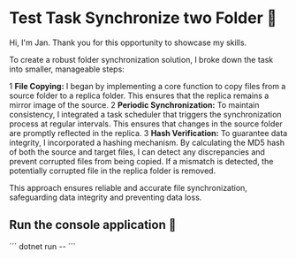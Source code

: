 # Test Task Synchronize two Folder :page_facing_up:

Hi, I'm Jan. Thank you for this opportunity to showcase my skills.

To create a robust folder synchronization solution, I broke down the task into smaller, manageable steps:

1 **File Copying:** I began by implementing a core function to copy files from a source folder to a replica folder. This ensures that the replica remains a mirror image of the source.
2 **Periodic Synchronization:** To maintain consistency, I integrated a task scheduler that triggers the synchronization process at regular intervals. This ensures that changes in the source folder are promptly reflected in the replica.
3 **Hash Verification:** To guarantee data integrity, I incorporated a hashing mechanism. By calculating the MD5 hash of both the source and target files, I can detect any discrepancies and prevent corrupted files from being copied. If a mismatch is detected, the potentially corrupted file in the replica folder is removed.

This approach ensures reliable and accurate file synchronization, safeguarding data integrity and preventing data loss.

## Run the console application :tada:

´´´
dotnet run -- <SourceFolder> <ReplikaFolder> <TaskTimer> <LogFileLocation>
´´´
